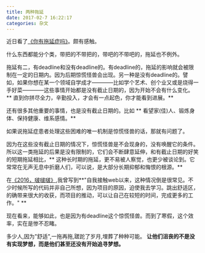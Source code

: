 ```yaml
---
title: 两种拖延
date: 2017-02-7 16:22:17
categories: 杂文
---
```

近日看了[《你有拖延症吗》](http://open.163.com/movie/2016/3/Q/E/MBHQSM52F_MBI15O7QE.html)。颇有感触。

什么东西都能分个类，带把的不带把的，带吧的不带吧的，拖延也不例外。

拖延有二，有deadline和没有deadline的。有deadline的，拖延的影响就会被限制在一定的日期内。因为后期惊慌怪兽会出现。另一种是没有deadline的。譬如，如果你想在某一个领域自学成才————比如学个艺术、创个业又或是烧得一手好菜————这些事情开始都是没有截止日期的，因为开始不会有什么变化。** 直到你拼尽全力，辛勤投入，才会有一点起色，你才能看到进展。**

还有很多其他重要的事情，也是没有截止日期的。比如 ** 看望家(佳)人、锻炼身体、保持健康、维系感情。**

如果说拖延症患者处理这些困难的唯一机制是惊慌怪兽的话，那就有问题了。

因为在这些没有截止日期的情况下，惊慌怪兽是不会现身的，没有唤醒它的条件。所以这一类拖延的后果是没有限制的，它们会不断肆意延伸，和有截止日期的好笑的短期拖延相比，** 这种长时期的拖延，更不易被人察觉，也更少被谈论到。它常常在无声无息中折磨人们，可以说，是大部分长期抑郁和悔恨的根源。**


在[《2016，啵啵啵》](http://www.sail.name/2017/01/23/2016-summary/),我曾写到**"自我接触web以来，这种情况倒是很常见。不少时候所写的代码并非自己所想，因为项目的原因，迫使我去学习。跳出舒适区，的确带来很大的收获，而项目的推动，可以让自己在较短的时间，完成更多的工作。" **

现在看来，能够如此，也是因为有deadline这个惊慌怪兽。而到了寒假，这个效率，实在是惨不忍睹。

多少人,因为"舒适",一拖再拖,蹉跎了岁月,埋葬了种种可能。
**让他们沮丧的不是没有实现梦想，而是他们甚至还没有开始追寻梦想。**
